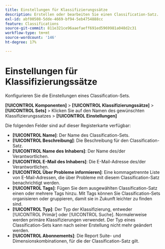 ```yaml
---
title: Einstellungen für Klassifizierungssätze
description: Erstellen oder bearbeiten Sie einen Classification-Satz.
exl-id: abf00508-5dde-4669-bf94-5eb4754888cc
feature: Classifications
source-git-commit: 811e321ce96aaefaeff691ed5969981a048d2c31
workflow-type: tm+mt
source-wordcount: '146'
ht-degree: 17%

---
```


# Einstellungen für Klassifizierungssätze

Konfigurieren Sie die Einstellungen eines Classification-Sets.

**[!UICONTROL Komponenten]** > **[!UICONTROL Klassifizierungssätze]** > **[!UICONTROL Sets]** > Klicken Sie auf den Namen des gewünschten Klassifizierungssatzes > **[!UICONTROL Einstellungen]**

Die folgenden Felder sind auf dieser Registerkarte verfügbar:

* **[!UICONTROL Name]**: Der Name des Classification-Sets.
* **[!UICONTROL Beschreibung]**: Die Beschreibung für den Classification-Satz.
* **[!UICONTROL Name des Inhabers]**: Der Name des/der Verantwortlichen.
* **[!UICONTROL E-Mail des Inhabers]**: Die E-Mail-Adresse des/der Verantwortlichen.
* **[!UICONTROL Über Probleme informieren]**: Eine kommagetrennte Liste von E-Mail-Adressen, die über Probleme mit diesem Classification-Satz benachrichtigt werden.
* **[!UICONTROL Tags]**: Fügen Sie dem ausgewählten Classification-Satz einen oder mehrere Tags hinzu. Mit Tags können Sie Classification-Sets organisieren oder gruppieren, damit sie in Zukunft leichter zu finden sind.
* **[!UICONTROL Typ]**: Der Typ der Klassifizierung, entweder [!UICONTROL Primär] oder [!UICONTROL Suche]. Normalerweise werden primäre Klassifizierungen verwendet. Der Typ eines Classification-Sets kann nach seiner Erstellung nicht mehr geändert werden.
* **[!UICONTROL Abonnements]**: Die Report Suite- und Dimensionskombinationen, für die der Classification-Satz gilt.
